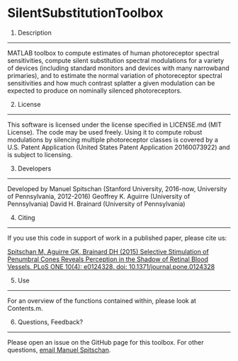 SilentSubstitutionToolbox
=========================

1. Description
--------------

MATLAB toolbox to compute estimates of human photoreceptor spectral
sensitivities, compute silent substitution spectral modulations for a variety of
devices (including standard monitors and devices with many narrowband
primaries), and to estimate the normal variation of photoreceptor spectral
sensitivities and how much contrast splatter a given modulation can be expected
to produce on nominally silenced photoreceptors.

2. License
-------------

This software is licensed under the license specified in LICENSE.md (MIT License). The code may be used freely. Using it to compute robust modulations by silencing multiple photoreceptor classes is covered by a U.S. Patent Application (United States Patent Application 20160073922) and is subject to licensing.

3. Developers
-------------

Developed by Manuel Spitschan (Stanford University, 2016-now, University of Pennsylvania, 2012-2016)
Geoffrey K. Aguirre (University of Pennsylvania)
David H. Brainard (University of Pennsylvania)

4. Citing
---------

If you use this code in support of work in a published paper, please cite us:

[Spitschan M, Aguirre GK, Brainard DH (2015) Selective Stimulation of Penumbral Cones Reveals Perception in the Shadow of Retinal Blood Vessels. PLoS ONE 10(4): e0124328. doi: 10.1371/journal.pone.0124328](http://journals.plos.org/plosone/article?id=10.1371/journal.pone.0124328)

5. Use
------

For an overview of the functions contained within, please look at Contents.m.

6. Questions, Feedback?
-----------------------

Please open an issue on the GitHub page for this toolbox. For other questions, [email Manuel Spitschan](spitschan@stanford.edu).
